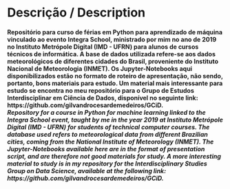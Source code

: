 # Descrição / Description
<h4> Repositório para curso de férias em Python para aprendizado de máquina vinculado ao evento Integra School, ministrado por mim no ano de 2019 no Instituto Metrópole Digital (IMD - UFRN) para alunos de cursos técnicos de informática. A base de dados utilizada refere-se aos dados meteorológicos de diferentes cidades do Brasil, proveniente do Instituto Nacional de Meteorologia (INMET). Os Jupyter-Notebooks aqui disponibilizados estão no formato de roteiro de apresentação, não sendo, portanto, bons materiais para estudo. Um material mais interessante para estudo se encontra no meu repositório para o Grupo de Estudos Interdisciplinar em Ciência de Dados, disponível no seguinte link: https://github.com/gilvandrocesardemedeiros/GCiD. 
<br><i> Repository for a course in Python for machine learning linked to the Integra School event, taught by me in the year 2019 at Instituto Metrópole Digital (IMD - UFRN) for students of technical computer courses. The database used refers to meteorological data from different Brazilian cities, coming from the National Institute of Meteorology (INMET). The Jupyter-Notebooks available here are in the format of presentation script, and are therefore not good materials for study. A more interesting material to study is in my repository for the Interdisciplinary Studies Group on Data Science, available at the following link: https://github.com/gilvandrocesardemedeiros/GCiD.
